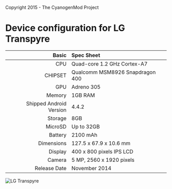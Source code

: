 Copyright 2015 - The CyanogenMod Project

Device configuration for LG Transpyre
===========================================

Basic   | Spec Sheet
-------:|:-------------------------
CPU     | Quad-core 1.2 GHz Cortex-A7
CHIPSET | Qualcomm MSM8926 Snapdragon 400
GPU     | Adreno 305
Memory  | 1GB RAM
Shipped Android Version | 4.4.2
Storage | 8GB
MicroSD | Up to 32GB
Battery | 2100 mAh
Dimensions | 127.5 x 67.9 x 10.6 mm
Display | 400 x 800 pixels IPS LCD
Camera  | 5 MP, 2560 x 1920 pixels
Release Date | November 2014


![LG Transpyre](http://www.lg.com/us/images/cell-phones/vs810pp/gallery/medium01.jpg "LG Transpyre")
